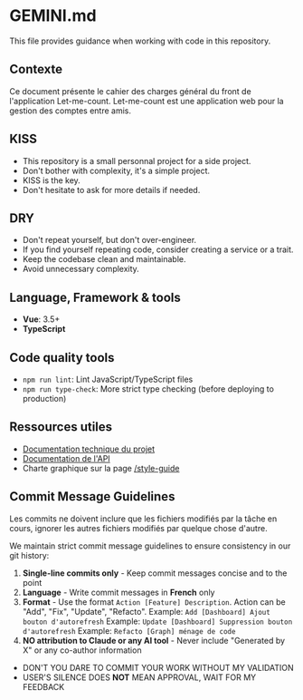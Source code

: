 # GEMINI.md

This file provides guidance when working with code in this repository.

## Contexte

Ce document présente le cahier des charges général du front de l'application Let-me-count.
Let-me-count est une application web pour la gestion des comptes entre amis.

## KISS

- This repository is a small personnal project for a side project.
- Don't bother with complexity, it's a simple project.
- KISS is the key.
- Don't hesitate to ask for more details if needed.

## DRY

- Don't repeat yourself, but don't over-engineer.
- If you find yourself repeating code, consider creating a service or a trait.
- Keep the codebase clean and maintainable.
- Avoid unnecessary complexity.

## Language, Framework & tools

- **Vue**: 3.5+
- **TypeScript**

## Code quality tools

- `npm run lint`: Lint JavaScript/TypeScript files
- `npm run type-check`: More strict type checking (before deploying to production)

## Ressources utiles

- [Documentation technique du projet](doc-technique.md)
- [Documentation de l'API](openapi.json)
- Charte graphique sur la page [/style-guide](src/views/StyleGuideView.vue)

## Commit Message Guidelines

Les commits ne doivent inclure que les fichiers modifiés par la tâche en cours, ignorer les autres fichiers modifiés par quelque chose d'autre.

We maintain strict commit message guidelines to ensure consistency in our git history:

1. **Single-line commits only** - Keep commit messages concise and to the point
2. **Language** - Write commit messages in **French** only
3. **Format** - Use the format `Action [Feature] Description`. Action can be "Add", "Fix", "Update", "Refacto".
   Example: `Add [Dashboard] Ajout bouton d'autorefresh`
   Example: `Update [Dashboard] Suppression bouton d'autorefresh`
   Example: `Refacto [Graph] ménage de code`
4. **NO attribution to Claude or any AI tool** - Never include "Generated by X" or any co-author information
- DON'T YOU DARE TO COMMIT YOUR WORK WITHOUT MY VALIDATION
- USER'S SILENCE DOES **NOT** MEAN APPROVAL, WAIT FOR MY FEEDBACK

